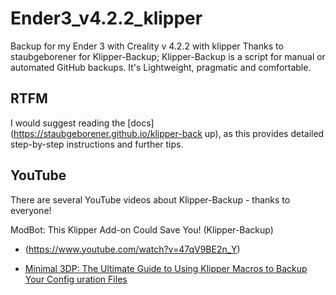 # Ender3_v4.2.2_klipper
Backup for my Ender 3 with Creality v 4.2.2 with klipper
Thanks to staubgeborener for Klipper-Backup;
Klipper-Backup is a script for manual or automated GitHub backups. 
It's Lightweight, pragmatic and comfortable.

## RTFM
I would suggest reading the [docs](https://staubgeborener.github.io/klipper-back
up), as this provides detailed step-by-step instructions and further tips.

## YouTube
There are several YouTube videos about Klipper-Backup - thanks to everyone!

ModBot: This Klipper Add-on Could Save You! (Klipper-Backup)
* (https://www.youtube.com/watch?v=47qV9BE2n_Y)

* [Minimal 3DP: The Ultimate Guide to Using Klipper Macros to Backup Your Config
uration Files](https://www.youtube.com/watch?v=J4_dlCtZY48)
